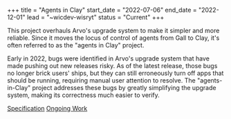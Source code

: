 +++
title = "Agents in Clay"
start_date = "2022-07-06"
end_date = "2022-12-01"
lead = "~wicdev-wisryt"
status = "Current"
+++

This project overhauls Arvo's upgrade system to make it simpler and more
reliable.  Since it moves the locus of control of agents from Gall to Clay, it's often referred to as the "agents in Clay" project.

Early in 2022, bugs were identified in Arvo's upgrade system that have made pushing out new releases risky.  As of the latest release, those bugs no longer brick users' ships, but they can still erroneously turn off apps that should be running, requiring manual user attention to resolve.  The "agents-in-Clay" project addresses these bugs by greatly simplifying the upgrade system, making its correctness much easier to verify.

[Specification](https://gist.github.com/belisarius222/2ae74bfb5a40860b59d28970d29b3329)
[Ongoing Work]( https://github.com/urbit/urbit/tree/philip/agent-clay)
